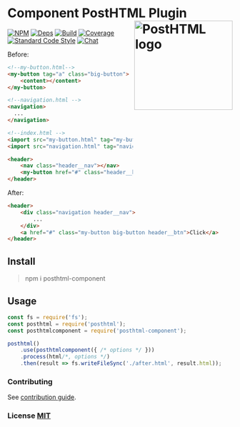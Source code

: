 # Component PostHTML Plugin <img align="right" width="220" height="200" title="PostHTML logo" src="http://posthtml.github.io/posthtml/logo.svg">

[![NPM][npm]][npm-url]
[![Deps][deps]][deps-url]
[![Build][build]][build-badge]
[![Coverage][cover]][cover-badge]
[![Standard Code Style][style]][style-url]
[![Chat][chat]][chat-badge]

Before:
``` html
<!--my-button.html-->
<my-button tag="a" class="big-button">
    <content></content>
</my-button>

<!--navigation.html -->
<navigation>
  ...
</navigation>

<!--index.html -->
<import src="my-button.html" tag="my-button">
<import src="navigation.html" tag="navigation" as="nav">

<header>
    <nav class="header__nav"></nav>
    <my-button href="#" class="header__btn">Click</my-button>
</header>
```

After:
``` html
<header>
    <div class="navigation header__nav">
        ...
    </div>
    <a href="#" class="my-button big-button header__btn">Click</a>
</header>
```

## Install

> npm i posthtml-component

## Usage

``` js
const fs = require('fs');
const posthtml = require('posthtml');
const posthtmlcomponent = require('posthtml-component');

posthtml()
    .use(posthtmlcomponent({ /* options */ }))
    .process(html/*, options */)
    .then(result => fs.writeFileSync('./after.html', result.html));
```

### Contributing

See [contribution guide](CONTRIBUTING.md).

### License [MIT](LICENSE)

[npm]: https://img.shields.io/npm/v/posthtml-component.svg
[npm-url]: https://npmjs.com/package/posthtml-component

[deps]: https://david-dm.org/scrum/posthtml-component.svg
[deps-url]: https://david-dm.org/scrum/posthtml-component

[style]: https://img.shields.io/badge/code%20style-standard-yellow.svg
[style-url]: http://standardjs.com/

[build]: https://travis-ci.org/scrum/posthtml-component.svg?branch=master
[build-badge]: https://travis-ci.org/scrum/posthtml-component?branch=master

[cover]: https://coveralls.io/repos/scrum/posthtml-component/badge.svg?branch=master
[cover-badge]: https://coveralls.io/r/scrum/posthtml-component?branch=master


[chat]: https://badges.gitter.im/posthtml/posthtml.svg
[chat-badge]: https://gitter.im/posthtml/posthtml?utm_source=badge&utm_medium=badge&utm_campaign=pr-badge&utm_content=badge"

